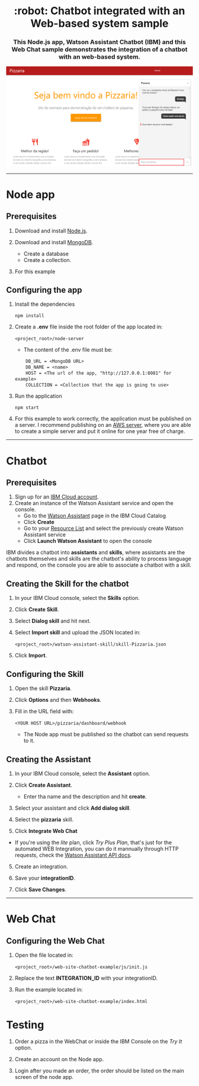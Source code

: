<h1 align="center" style="border-bottom: none;">:robot: Chatbot integrated with an Web-based system sample</h1>
<h3 align="center">This Node.js app, Watson Assistant Chatbot (IBM) and this Web Chat sample demonstrates the integration of a chatbot with an web-based system.</h3>

![Demo](https://github.com/rodrigosurita/chatbot-webhook-example/blob/master/readme_images/demo.PNG?raw=true)

---------------------------------------------------------------

# Node app

## Prerequisites

1. Download and install [Node.js](https://nodejs.org/en/).

2. Download and install [MongoDB](https://www.mongodb.com/).
    - Create a database
    - Create a collection.

3. For this example

## Configuring the app

1. Install the dependencies

    ```
    npm install
    ```

1. Create a **.env** file inside the root folder of the app located in:
    
    `<project_root>/node-server`

    - The content of the .env file must be:
    ```
        DB_URL = <MongoDB URL>
        DB_NAME = <name>
        HOST = <The url of the app, "http://127.0.0.1:8081" for example>
        COLLECTION = <Collection that the app is going to use>
    ```

2. Run the application

    ```
    npm start
    ```

3. For this example to work correctly, the application must be published on a server. I recommend publishing on an [AWS server](https://aws.amazon.com/), where you are able to create a simple server and put it online for one year free of charge.

---------------------------------------------------------------

# Chatbot

## Prerequisites

1. Sign up for an [IBM Cloud account](https://cloud.ibm.com/registration/).
1. Create an instance of the Watson Assistant service and open the console.
    - Go to the [Watson Assistant](https://cloud.ibm.com/catalog/services/conversation) page in the IBM Cloud Catalog
    - Click **Create**
    - Go to your [Resource List](https://cloud.ibm.com/resources) and select the previously create Watson Assistant service
    - Click **Launch Watson Assistant** to open the console

IBM divides a chatbot into **assistants** and **skills**, where assistants are the chatbots themselves and skills are the chatbot's ability to process language and respond, on the console you are able to associate a chatbot with a skill.

## Creating the Skill for the chatbot

1. In your IBM Cloud console, select the **Skills** option.

2. Click **Create Skill**.

3. Select **Dialog skill** and hit next.

4. Select **Import skill** and upload the JSON located in:

    `<project_root>/watson-assistant-skill/skill-Pizzaria.json`

5. Click **Import**.

## Configuring the Skill

1. Open the skill **Pizzaria**.

2. Click **Options** and then **Webhooks**.

3. Fill in the URL field with:

    `<YOUR HOST URL>/pizzaria/dashboard/webhook`

    - The Node app must be published so the chatbot can send requests to it.

## Creating the Assistant

1. In your IBM Cloud console, select the **Assistant** option.

2. Click **Create Assistant**.

    - Enter tha name and the description and hit **create**.

3. Select your assistant and click **Add dialog skill**.

4. Select the **pizzaria** skill.

4. Click **Integrate Web Chat** 

- If you're using the *lite* plan, click *Try Plus Plan*, that's just for the automated WEB Integration, you can do it mannually through HTTP requests, check the [Watson Assistant API docs](https://cloud.ibm.com/apidocs/assistant/assistant-v2).

5. Create an integration.

6. Save your **integrationID**.

7. Click **Save Changes**.

---------------------------------------------------------------

# Web Chat

## Configuring the Web Chat

1. Open the file located in:
    
    `<project_root>/web-site-chatbot-example/js/init.js`

2. Replace the text **INTEGRATION_ID** with your integrationID.

3. Run the example located in:

    `<project_root>/web-site-chatbot-example/index.html`

# Testing

1. Order a pizza in the WebChat or inside the IBM Console on the *Try It* option.

2. Create an account on the Node app.

3. Login after you made an order, the order should be listed on the main screen of the node app.

[demo_url]: https://assistant-simple.ng.bluemix.net/
[doc_intents]: https://cloud.ibm.com/docs/services/conversation/intents-entities.html#planning-your-entities
[docs]: https://cloud.ibm.com/docs/services/assistant/index.html#index
[docs_landing]: (https://cloud.ibm.com/docs/services/assistant/index.html#index)
[node_link]: (http://nodejs.org/)
[npm_link]: (https://www.npmjs.com/)
[sign_up]: https://cloud.ibm.com/registration
